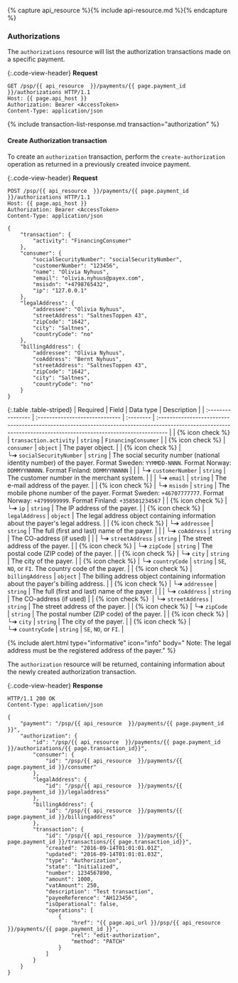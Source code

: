 {% capture api_resource %}{% include api-resource.md %}{% endcapture %}

### Authorizations

The `authorizations` resource will list the authorization transactions
made on a specific payment.

{:.code-view-header}
**Request**

```http
GET /psp/{{ api_resource  }}/payments/{{ page.payment_id }}/authorizations HTTP/1.1
Host: {{ page.api_host }}
Authorization: Bearer <AccessToken>
Content-Type: application/json
```

{% include transaction-list-response.md transaction="authorization" %}

#### Create Authorization transaction

To create an `authorization` transaction, perform the `create-authorization`
operation as returned in a previously created invoice payment.

{:.code-view-header}
**Request**

```http
POST /psp/{{ api_resource  }}/payments/{{ page.payment_id }}/authorizations HTTP/1.1
Host: {{ page.api_host }}
Authorization: Bearer <AccessToken>
Content-Type: application/json

{
    "transaction": {
        "activity": "FinancingConsumer"
    },
    "consumer": {
        "socialSecurityNumber": "socialSecurityNumber",
        "customerNumber": "123456",
        "name": "Olivia Nyhuus",
        "email": "olivia.nyhuus@payex.com",
        "msisdn": "+4798765432",
        "ip": "127.0.0.1"
    },
    "legalAddress": {
        "addressee": "Olivia Nyhuus",
        "streetAddress": "SaltnesToppen 43",
        "zipCode": "1642",
        "city": "Saltnes",
        "countryCode": "no"
    },
    "billingAddress": {
        "addressee": "Olivia Nyhuus",
        "coAddress": "Bernt Nyhuus",
        "streetAddress": "SaltnesToppen 43",
        "zipCode": "1642",
        "city": "Saltnes",
        "countryCode": "no"
    }
}
```

{:.table .table-striped}
| Required          | Field                          | Data type | Description                                                                                                                                                      |
| :---------------- | :----------------------------- | :-------- | :--------------------------------------------------------------------------------------------------------------------------------------------------------------- |
| {% icon check %}  | `transaction.activity`         | `string`  | `FinancingConsumer`                                                                                                                                              |
| {% icon check %}  | `consumer`                     | `object`  | The payer object.                                                                                                                                             |
| {% icon check %}  | └➔&nbsp;`socialSecurityNumber` | `string`  | The social security number (national identity number) of the payer. Format Sweden: `YYMMDD-NNNN`. Format Norway: `DDMMYYNNNNN`. Format Finland: `DDMMYYNNNNN` |
|                   | └➔&nbsp;`customerNumber`       | `string`  | The customer number in the merchant system.                                                                                                                      |
|                   | └➔&nbsp;`email`                | `string`  | The e-mail address of the payer.                                                                                                                              |
| {% icon check %}  | └➔&nbsp;`msisdn`               | `string`  | The mobile phone number of the payer. Format Sweden: `+46707777777`. Format Norway: `+4799999999`. Format Finland: `+358501234567`                            |
| {% icon check %}  | └➔&nbsp;`ip`                   | `string`  | The IP address of the payer.                                                                                                                                  |
| {% icon check %}  | `legalAddress`                 | `object`  | The legal address object containing information about the payer's legal address.                                                                                |
| {% icon check %}  | └➔&nbsp;`addressee`            | `string`  | The full (first and last) name of the payer.                                                                                                                  |
|                   | └➔&nbsp;`coAddress`            | `string`  | The CO-address (if used)                                                                                                                                         |
|                   | └➔&nbsp;`streetAddress`        | `string`  | The street address of the payer.                                                                                                                              |
| {% icon check %}  | └➔&nbsp;`zipCode`              | `string`  | The postal code (ZIP code) of the payer.                                                                                                                      |
| {% icon check %}  | └➔&nbsp;`city`                 | `string`  | The city of the payer.                                                                                                                                        |
| {% icon check %}  | └➔&nbsp;`countryCode`          | `string`  | `SE`, `NO`, or `FI`. The country code of the payer.                                                                                                           |
| {% icon check %}  | `billingAddress`               | `object`  | The billing address object containing information about the payer's billing address.                                                                            |
| {% icon check %}  | └➔&nbsp;`addressee`            | `string`  | The full (first and last) name of the payer.                                                                                                                  |
|                   | └➔&nbsp;`coAddress`            | `string`  | The CO-address (if used)                                                                                                                                         |
| {% icon check %}︎︎︎︎ ︎ | └➔&nbsp;`streetAddress`        | `string`  | The street address of the payer.                                                                                                                              |
| {% icon check %}  | └➔&nbsp;`zipCode`              | `string`  | The postal number (ZIP code) of the payer.                                                                                                                    |
| {% icon check %}  | └➔&nbsp;`city`                 | `string`  | The city of the payer.                                                                                                                                        |
| {% icon check %}  | └➔&nbsp;`countryCode`          | `string`  | `SE`, `NO`, or `FI`.                                                                                                                                             |

{% include alert.html type="informative" icon="info" body="
Note: The legal address must be the registered address of the payer." %}

The `authorization` resource will be returned, containing information about
the newly created authorization transaction.

{:.code-view-header}
**Response**

```http
HTTP/1.1 200 OK
Content-Type: application/json

{
    "payment": "/psp/{{ api_resource  }}/payments/{{ page.payment_id }}",
    "authorization": {
        "id": "/psp/{{ api_resource  }}/payments/{{ page.payment_id }}/authorizations/{{ page.transaction_id}}",
        "consumer": {
            "id": "/psp/{{ api_resource  }}/payments/{{ page.payment_id }}/consumer"
        },
        "legalAddress": {
            "id": "/psp/{{ api_resource  }}/payments/{{ page.payment_id }}/legaladdress"
        },
        "billingAddress": {
            "id": "/psp/{{ api_resource  }}/payments/{{ page.payment_id }}/billingaddress"
        },
        "transaction": {
            "id": "/psp/{{ api_resource  }}/payments/{{ page.payment_id }}/transactions/{{ page.transaction_id}}",
            "created": "2016-09-14T01:01:01.01Z",
            "updated": "2016-09-14T01:01:01.03Z",
            "type": "Authorization",
            "state": "Initialized",
            "number": 1234567890,
            "amount": 1000,
            "vatAmount": 250,
            "description": "Test transaction",
            "payeeReference": "AH123456",
            "isOperational": false,
            "operations": [
                {
                    "href": "{{ page.api_url }}/psp/{{ api_resource  }}/payments/{{ page.payment_id }}",
                    "rel": "edit-authorization",
                    "method": "PATCH"
                }
            ]
        }
    }
}
```
